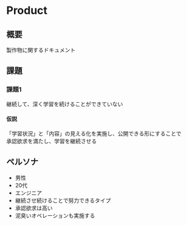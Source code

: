 # Product

## 概要
製作物に関するドキュメント

## 課題

### 課題1
継続して、深く学習を続けることができていない

#### 仮説
「学習状況」と「内容」の見える化を実施し、公開できる形にすることで  
承認欲求を満たし、学習を継続させる

## ペルソナ
- 男性
- 20代
- エンジニア
- 継続させ続けることで努力できるタイプ
- 承認欲求は高い
- 泥臭いオペレーションも実施する
